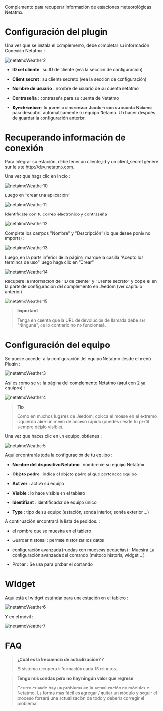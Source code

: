 Complemento para recuperar información de estaciones meteorológicas
Netatmo.

# Configuración del plugin

Una vez que se instala el complemento, debe completar su información
Conexión Netatmo :

![netatmoWeather2](../images/netatmoWeather2.png)

-   **ID del cliente** : su ID de cliente (vea la sección de configuración)

-   **Client secret** : su cliente secreto (vea la sección de configuración)

-   **Nombre de usuario** : nombre de usuario de su cuenta netatmo

-   **Contraseña** : contraseña para su cuenta de Netatmo

-   **Synchroniser** : le permite sincronizar Jeedom con su cuenta
    Netamo para descubrir automáticamente su equipo Netamo. Un
    hacer después de guardar la configuración anterior.

# Recuperando información de conexión

Para integrar su estación, debe tener un cliente\_id y un
client\_secret généré sur le site <http://dev.netatmo.com>.

Una vez que haga clic en Inicio :

![netatmoWeather10](../images/netatmoWeather10.png)

Luego en "crear una aplicación"

![netatmoWeather11](../images/netatmoWeather11.png)

Identifícate con tu correo electrónico y contraseña

![netatmoWeather12](../images/netatmoWeather12.png)

Complete los campos "Nombre" y "Descripción" (lo que desee
ponlo no importa) :

![netatmoWeather13](../images/netatmoWeather13.png)

Luego, en la parte inferior de la página, marque la casilla "Acepto los términos de uso"
luego haga clic en "Crear"

![netatmoWeather14](../images/netatmoWeather14.png)

Recupere la información de "ID de cliente" y "Cliente secreto" y copie el
en la parte de configuración del complemento en Jeedom (ver capítulo
anterior)

![netatmoWeather15](../images/netatmoWeather15.png)

> **Important**
>
> Tenga en cuenta que la URL de devolución de llamada debe ser "Ninguna", de lo contrario no
> no funcionará.

# Configuración del equipo

Se puede acceder a la configuración del equipo Netatmo desde el menú
Plugin :

![netatmoWeather3](../images/netatmoWeather3.png)

Así es como se ve la página del complemento Netatmo (aquí con 2 ya
equipos) :

![netatmoWeather4](../images/netatmoWeather4.png)

> **Tip**
>
> Como en muchos lugares de Jeedom, coloca el mouse en el extremo izquierdo
> abre un menú de acceso rápido (puedes
> desde tu perfil siempre déjalo visible).

Una vez que haces clic en un equipo, obtienes :

![netatmoWeather5](../images/netatmoWeather5.png)

Aquí encontrarás toda la configuración de tu equipo :

-   **Nombre del dispositivo Netatmo** : nombre de su equipo Netatmo

-   **Objeto padre** : indica el objeto padre al que pertenece
    equipo

-   **Activer** : activa su equipo

-   **Visible** : lo hace visible en el tablero

-   **Identifiant** : identificador de equipo único

-   **Type** : tipo de su equipo (estación, sonda interior,
    sonda exterior ...)

A continuación encontrará la lista de pedidos. :

-   el nombre que se muestra en el tablero

-   Guardar historial : permite historizar los datos

-   configuración avanzada (ruedas con muescas pequeñas) : Muestra
    La configuración avanzada del comando (método
    historia, widget ...)

-   Probar : Se usa para probar el comando

# Widget

Aquí está el widget estándar para una estación en el tablero :

![netatmoWeather6](../images/netatmoWeather6.png)

Y en el móvil :

![netatmoWeather7](../images/netatmoWeather7.png)

# FAQ

>**¿Cuál es la frecuencia de actualización? ?**
>
>El sistema recupera información cada 15 minutos..

>**Tengo mis sondas pero no hay ningún valor que regrese**
>
>Ocurre cuando hay un problema en la actualización de módulos o Netatmo. La forma más fácil es agregar / quitar un módulo y seguir el proceso forzará una actualización de todo y debería corregir el problema.
